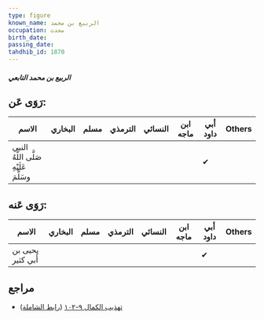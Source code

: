 ```yaml
---
type: figure
known_name: الربيع بن محمد
occupation: محدث
birth_date:
passing_date:
tahdhib_id: 1870
---
```

##### الربيع بن محمد التابعي

## رَوَى عَن:
| الاسم                                  | البخاري | مسلم | الترمذي | النسائي | ابن ماجه | أبي داود | Others |
| -------------------------------------- | ------- | ---- | ------- | ------- | -------- | -------- | ------ |
| النبي صَلَّى اللَّهُ عَلَيْهِ وسَلَّمَ |         |      |         |         |          | ✔        |        |
## رَوَى عَنه:
| الاسم             | البخاري | مسلم | الترمذي | النسائي | ابن ماجه | أبي داود | Others |
| ----------------- | ------- | ---- | ------- | ------- | -------- | -------- | ------ |
| يحيى بن أَبي كثير |         |      |         |         |          | ✔        |        |
## مراجع
- [تهذيب الكمال ٩-١٠٢](obsidian://open?vault=Tahdhib-al-Kamal&file=Figures/١٨٧٠-الربيع%20بن%20محمد%20التابعي) ([رابط الشاملة](https://shamela.ws/book/3722/4342))